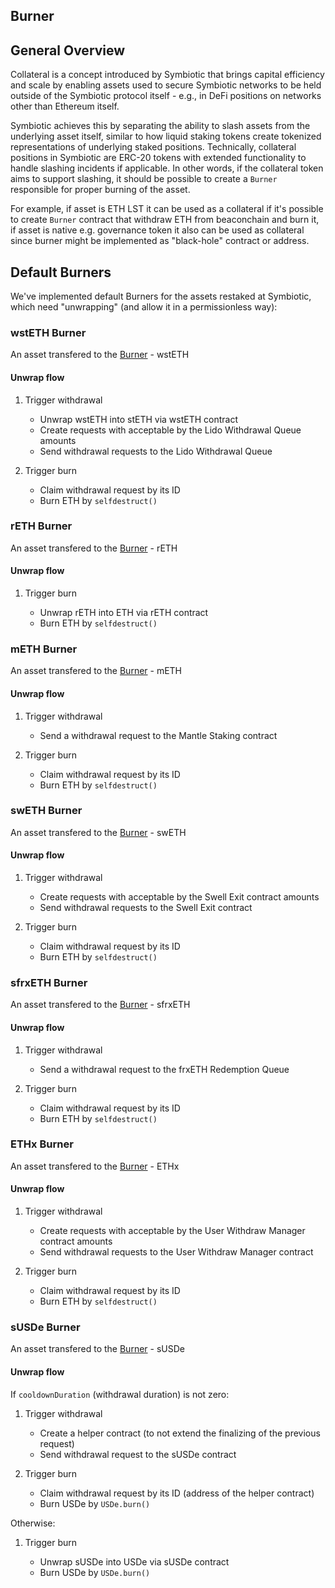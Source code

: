 ## Burner

## General Overview

Collateral is a concept introduced by Symbiotic that brings capital efficiency and scale by enabling assets used to secure Symbiotic networks to be held outside of the Symbiotic protocol itself - e.g., in DeFi positions on networks other than Ethereum itself.

Symbiotic achieves this by separating the ability to slash assets from the underlying asset itself, similar to how liquid staking tokens create tokenized representations of underlying staked positions. Technically, collateral positions in Symbiotic are ERC-20 tokens with extended functionality to handle slashing incidents if applicable. In other words, if the collateral token aims to support slashing, it should be possible to create a `Burner` responsible for proper burning of the asset.

For example, if asset is ETH LST it can be used as a collateral if it's possible to create `Burner` contract that withdraw ETH from beaconchain and burn it, if asset is native e.g. governance token it also can be used as collateral since burner might be implemented as "black-hole" contract or address.

## Default Burners

We've implemented default Burners for the assets restaked at Symbiotic, which need "unwrapping" (and allow it in a permissionless way):

### wstETH Burner

An asset transfered to the [Burner](../src/contracts/burners/wstETH_Burner.sol) - wstETH

#### Unwrap flow

1. Trigger withdrawal

   - Unwrap wstETH into stETH via wstETH contract
   - Create requests with acceptable by the Lido Withdrawal Queue amounts
   - Send withdrawal requests to the Lido Withdrawal Queue

2. Trigger burn

   - Claim withdrawal request by its ID
   - Burn ETH by `selfdestruct()`

### rETH Burner

An asset transfered to the [Burner](../src/contracts/burners/rETH_Burner.sol) - rETH

#### Unwrap flow

1. Trigger burn

   - Unwrap rETH into ETH via rETH contract
   - Burn ETH by `selfdestruct()`

### mETH Burner

An asset transfered to the [Burner](../src/contracts/burners/mETH_Burner.sol) - mETH

#### Unwrap flow

1. Trigger withdrawal

   - Send a withdrawal request to the Mantle Staking contract

2. Trigger burn

   - Claim withdrawal request by its ID
   - Burn ETH by `selfdestruct()`

### swETH Burner

An asset transfered to the [Burner](../src/contracts/burners/swETH_Burner.sol) - swETH

#### Unwrap flow

1. Trigger withdrawal

   - Create requests with acceptable by the Swell Exit contract amounts
   - Send withdrawal requests to the Swell Exit contract

2. Trigger burn

   - Claim withdrawal request by its ID
   - Burn ETH by `selfdestruct()`

### sfrxETH Burner

An asset transfered to the [Burner](../src/contracts/burners/sfrxETH_Burner.sol) - sfrxETH

#### Unwrap flow

1. Trigger withdrawal

   - Send a withdrawal request to the frxETH Redemption Queue

2. Trigger burn

   - Claim withdrawal request by its ID
   - Burn ETH by `selfdestruct()`

### ETHx Burner

An asset transfered to the [Burner](../src/contracts/burners/ETHx_Burner.sol) - ETHx

#### Unwrap flow

1. Trigger withdrawal

   - Create requests with acceptable by the User Withdraw Manager contract amounts
   - Send withdrawal requests to the User Withdraw Manager contract

2. Trigger burn

   - Claim withdrawal request by its ID
   - Burn ETH by `selfdestruct()`

### sUSDe Burner

An asset transfered to the [Burner](../src/contracts/burners/sUSDe_Burner.sol) - sUSDe

#### Unwrap flow

If `cooldownDuration` (withdrawal duration) is not zero:

1. Trigger withdrawal

   - Create a helper contract (to not extend the finalizing of the previous request)
   - Send withdrawal request to the sUSDe contract

2. Trigger burn

   - Claim withdrawal request by its ID (address of the helper contract)
   - Burn USDe by `USDe.burn()`

Otherwise:

1. Trigger burn

   - Unwrap sUSDe into USDe via sUSDe contract
   - Burn USDe by `USDe.burn()`
